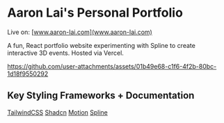 # Aaron Lai's Personal Portfolio

Live on: [www.aaron-lai.com](www.aaron-lai.com)

A fun, React portfolio website experimenting with Spline to create interactive 3D events.
Hosted via Vercel.

https://github.com/user-attachments/assets/01b49e68-c1f6-4f2b-80bc-1d18f9550292

## Key Styling Frameworks + Documentation 

[TailwindCSS](https://tailwindcss.com/)
[Shadcn](https://ui.shadcn.com/)
[Motion](https://motion.dev/docs/react-quick-start)
[Spline](https://github.com/splinetool/react-spline)

